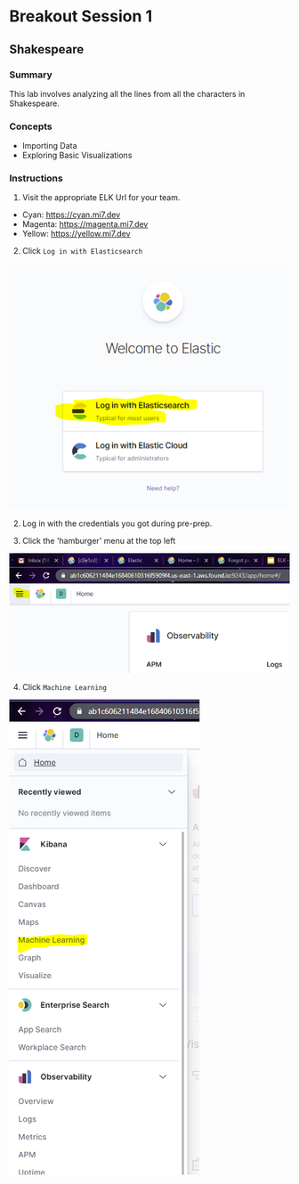 # Breakout Session 1

## Shakespeare

### Summary

This lab involves analyzing all the lines from all the characters in Shakespeare.

### Concepts

- Importing Data
- Exploring Basic Visualizations

### Instructions

1. Visit the appropriate ELK Url for your team.

- Cyan: https://cyan.mi7.dev
- Magenta: https://magenta.mi7.dev
- Yellow: https://yellow.mi7.dev

2. Click `Log in with Elasticsearch`

![login](assets/login.PNG)

2. Log in with the credentials you got during pre-prep.

3. Click the 'hamburger' menu at the top left

![hamburger](assets/hamburger.PNG)

4. Click `Machine Learning`

![ml](assets/ml.PNG)
